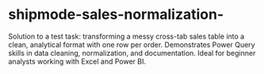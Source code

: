 # shipmode-sales-normalization-
Solution to a test task: transforming a messy cross-tab sales table into a clean, analytical format with one row per order. Demonstrates Power Query skills in data cleaning, normalization, and documentation. Ideal for beginner analysts working with Excel and Power BI.

